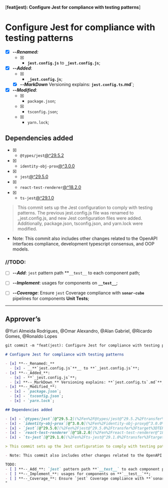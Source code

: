 [__feat(jest): Configure Jest for compliance with testing patterns__]

# Configure Jest for compliance with testing patterns

- [x] **--_Renamed:_**
  - [x] - __**`jest.config.js`**__ to **`_jest.config.js`**;
- [x] **--_Added_**:
  - [x] - **`_jest.config.js`**;
  - [x] **--_MarkDown_** Versioning explains: **`jest.config.ts`.md`**;
- [x] **--_Modified_**:
  - [x] - `package.json`;
  - [x] - `tsconfig.json`;
  - [x] - `yarn.lock`;


## Dependencies added

- [x] - `@types/jest`[@^29.5.2](%2Fen%2F@types/jest@^29.5.2%2Ftransfer%3Ftarget%3DTERMINAL)
- [x] - `identity-obj-prox`[@^3.0.0](%2Fen%2Fidentity-obj-proxy@^3.0.0%2Ftransfer%3Ftarget%3DTERMINAL)
- [x] - `jest`[@^29.5.0](%2Fen%2Fjest@^29.5.0%2Ftransfer%3Ftarget%3DTERMINAL)
- [x] - `react-test-renderer`[@^18.2.0](%2Fen%2Freact-test-renderer@^18.2.0%2Ftransfer%3Ftarget%3DTERMINAL)
- [x] - `ts-jest`[@^29.1.0](%2Fen%2Fts-jest@^29.1.0%2Ftransfer%3Ftarget%3DTERMINAL)

> This commit sets up the Jest configuration to comply with testing patterns. The previous jest.config.js file was renamed to _jest.config.js, and new Jest configuration files were added. Additionally, package.json, tsconfig.json, and yarn.lock were modified.

- Note: This commit also includes other changes related to the OpenAPI interfaces compliance, development typescript consensus, and OOP models.

### //TODO:
- [ ] **--_Add_**: `jest` pattern path **`__test__` to each component path;
- [ ] **--_Implement_**: usages for components on **`__test__`**;
- [ ] **--_Coverage_**: Ensure `jest` Coverage compliance with **`sonar-cube`** pipelines for components **Unit Tests**;


---

## Approver’s
@Yuri Almeida Rodrigues, @Omar Alexandro, @Alan Gabriel, @Ricardo Gomes, @Ronaldo Lopes

````md
git commit -m "feat(jest): Configure Jest for compliance with testing patterns

# Configure Jest for compliance with testing patterns

- [x] **--_Renamed:_**
  - [x] - __**`jest.config.js`**__ to **`_jest.config.js`**;
- [x] **--_Added_**:
  - [x] - **`_jest.config.js`**;
  - [x] **--_MarkDown_** Versioning explains: **`jest.config.ts`.md`**;
- [x] **--_Modified_**:
  - [x] - `package.json`;
  - [x] - `tsconfig.json`;
  - [x] - `yarn.lock`;

## Dependencies added

- [x] - `@types/jest`[@^29.5.2](%2Fen%2F@types/jest@^29.5.2%2Ftransfer%3Ftarget%3DTERMINAL)
- [x] - `identity-obj-prox`[@^3.0.0](%2Fen%2Fidentity-obj-proxy@^3.0.0%2Ftransfer%3Ftarget%3DTERMINAL)
- [x] - `jest`[@^29.5.0](%2Fen%2Fjest@^29.5.0%2Ftransfer%3Ftarget%3DTERMINAL)
- [x] - `react-test-renderer`[@^18.2.0](%2Fen%2Freact-test-renderer@^18.2.0%2Ftransfer%3Ftarget%3DTERMINAL)
- [x] - `ts-jest`[@^29.1.0](%2Fen%2Fts-jest@^29.1.0%2Ftransfer%3Ftarget%3DTERMINAL)

> This commit sets up the Jest configuration to comply with testing patterns. The previous jest.config.js file was renamed to _jest.config.js, and new Jest configuration files were added. Additionally, package.json, tsconfig.json, and yarn.lock were modified.

- Note: This commit also includes other changes related to the OpenAPI interfaces compliance, development typescript consensus, and OOP models.

TODO:
- [ ] **--_Add_**: `jest` pattern path **`__test__` to each component path;
- [ ] **--_Implement_**: usages for components on **`__test__`**;
- [ ] **--_Coverage_**: Ensure `jest` Coverage compliance with **`sonar-cube`** pipelines for components **Unit Tests**;
"

````
